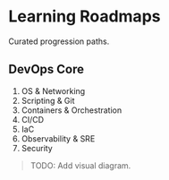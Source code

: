 # Learning Roadmaps

Curated progression paths.

## DevOps Core
1. OS & Networking
2. Scripting & Git
3. Containers & Orchestration
4. CI/CD
5. IaC
6. Observability & SRE
7. Security

> TODO: Add visual diagram.
